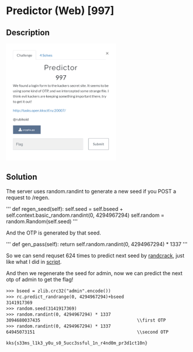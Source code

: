 # Predictor (Web) \[997\]

## __Description__

<img src="chall.png" width="300">

## __Solution__

The server uses random.randint to generate a new seed if you POST a request to /regen.

'''
def regen_seed(self):
    self.seed = self.bseed + self.context.basic_random.randint(0, 4294967294)
    self.random = random.Random(self.seed)
'''

And the OTP is generated by that seed.

'''
def gen_pass(self):
    return self.random.randint(0, 4294967294) * 1337
'''

So we can send requset 624 times to predict next seed by [randcrack](https://github.com/tna0y/Python-random-module-cracker), just like what I did in [script](predictor.py).

And then we regenerate the seed for admin, now we can predict the next otp of admin to get the flag!

```
>>> bseed = zlib.crc32("admin".encode())
>>> rc.predict_randrange(0, 4294967294)+bseed
3141917369
>>> random.seed(3141917369)
>>> random.randint(0, 4294967294) * 1337
3094680037435                                     \\first OTP
>>> random.randint(0, 4294967294) * 1337
64945073151                                       \\second OTP
```
```
kks{s33ms_l1k3_y0u_s0_5ucc3ssful_1n_r4nd0m_pr3d1ct10n}
```
